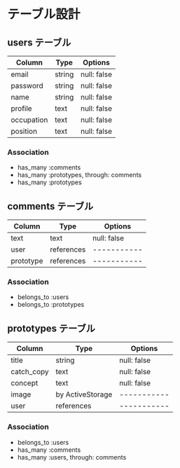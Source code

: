 # テーブル設計

## users テーブル

| Column     | Type   | Options     |
| ---------- | ------ | ----------- |
| email      | string | null: false |
| password   | string | null: false |
| name       | string | null: false |
| profile    | text   | null: false |
| occupation | text   | null: false |
| position   | text   | null: false |

### Association

- has_many :comments
- has_many :prototypes, through: comments
- has_many :prototypes

## comments テーブル

| Column    | Type       | Options     |
| --------- | ---------- | ----------- |
| text      | text       | null: false |
| user      | references | ----------- |
| prototype | references | ----------- |

### Association

- belongs_to :users
- belongs_to :prototypes


## prototypes テーブル

| Column     | Type             | Options     |
| ---------- | ---------------- | ----------- |
| title      | string           | null: false |
| catch_copy | text             | null: false |
| concept    | text             | null: false |
| image      | by ActiveStorage | ----------- |
| user       | references       | ----------- |

### Association

- belongs_to :users
- has_many   :comments
- has_many   :users, through: comments